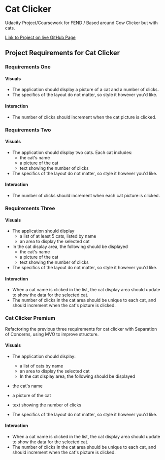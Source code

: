# Cat Clicker

Udacity Project/Coursework for FEND / Based around Cow Clicker but with cats.

[Link to Project on live GitHub Page](https://foxystoat.github.io/cat-clicker/)

## Project Requirements for Cat Clicker

### Requirements One

#### Visuals

* The application should display a picture of a cat and a number of clicks.
* The specifics of the layout do not matter, so style it however you'd like.

#### Interaction

* The number of clicks should increment when the cat picture is clicked.

### Requirements Two

#### Visuals

* The application should display two cats. Each cat includes:
  - the cat's name
  - a picture of the cat
  - text showing the number of clicks
* The specifics of the layout do not matter, so style it however you'd like.

#### Interaction

* The number of clicks should increment when each cat picture is clicked.

### Requirements Three

#### Visuals

* The application should display
  - a list of at least 5 cats, listed by name
  - an area to display the selected cat
* In the cat display area, the following should be displayed
  - the cat's name
  - a picture of the cat
  - text showing the number of clicks
* The specifics of the layout do not matter, so style it however you'd like.

#### Interaction

* When a cat name is clicked in the list, the cat display area should update to show the data for the selected cat.
* The number of clicks in the cat area should be unique to each cat, and should increment when the cat's picture is clicked.

### Cat Clicker Premium

Refactoring the previous three requirements for cat clicker with Separation of Concerns, using MVO to improve structure.

#### Visuals

* The application should display:
  - a list of cats by name
  - an area to display the selected cat
  - In the cat display area, the following should be displayed

* the cat's name
* a picture of the cat
* text showing the number of clicks
* The specifics of the layout do not matter, so style it however you'd like.

#### Interaction

* When a cat name is clicked in the list, the cat display area should update to show the data for the selected cat.
* The number of clicks in the cat area should be unique to each cat, and should increment when the cat's picture is clicked.
